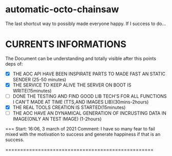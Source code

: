 # automatic-octo-chainsaw
The last shortcut way to possibly made everyone happy. If I success to do...

# CURRENTS INFORMATIONS

The Document can be understanding and totally visible after this points deps of:
- [x] THE AOC API HAVE BEEN INSPIRATE PARTS TO MADE FAST AN STATIC SENDER (25-50 minutes)
- [x] THE SERVICE TO KEEP ALIVE THE SERVER ON BOOT IS WRITE(15minutes)
- [ ] DONE THE TESTING AND FIND GOOD LIB TECH'S FOR ALL FUNCTIONS I CAN'T MADE AT TIME (TTS,AND IMAGES LIB)(30mins-2hours)
- [x] THE REAL TOOLS CREATION IS STARTED(15minutes)
- [ ] THE AOC HAVE AN DYNAMICAL GENERATION OF INCRUSTING DATA IN IMAGE(ONLY AN TEST IMAGE) (1-2hours)

===
Start: 16:06, 3 march of 2021
Comment: I have so many fear to fail mixed with the motivation to success and generate happiness if that is an success. 

==================================================